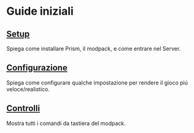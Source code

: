 # **Guide iniziali**

## [Setup](getting-started/setup)

Spiega come installare Prism, il modpack, e come entrare nel Server.

## [Configurazione](getting-started/config) 

Spiega come configurare qualche impostazione per rendere il gioco piú veloce/realistico.

## [Controlli](getting-started/controls)

Mostra tutti i comandi da tastiera del modpack.
